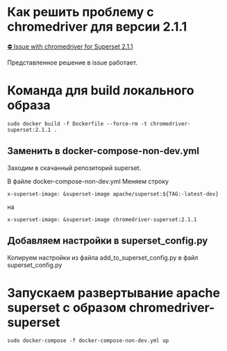 # Как решить проблему с chromedriver для версии 2.1.1
[⛔ Issue with chromedriver for Superset 2.1.1](https://github.com/apache/superset/issues/25284)

Представленное решение в issue работает.

# Команда для build локального образа

```
sudo docker build -f Dockerfile --force-rm -t chromedriver-superset:2.1.1 .
```

## Заменить в docker-compose-non-dev.yml
Заходим в скачанный репозиторий superset.

В файле docker-compose-non-dev.yml Меняем строку 

```x-superset-image: &superset-image apache/superset:${TAG:-latest-dev}```

на

```x-superset-image: &superset-image chromedriver-superset:2.1.1```

## Добавляем настройки в superset_config.py
Копируем настройки из файла add_to_superset_config.py в файл superset_config.py

# Запускаем развертывание apache superset с образом chromedriver-superset
```sudo docker-compose -f docker-compose-non-dev.yml up```